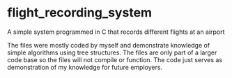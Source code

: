# flight_recording_system
A simple system programmed in C that records different flights at an airport

The files were mostly coded by myself and demonstrate knowledge of simple algorithms using tree structures. The files are only part of a larger code base
so the files will not compile or function. The code just serves as demonstration of my knowledge for future employers. 
